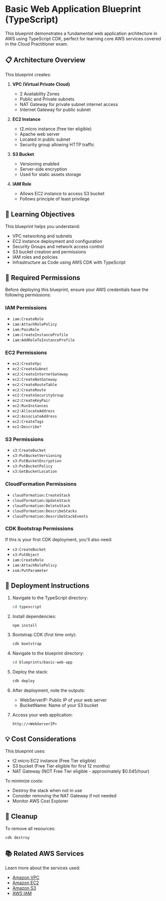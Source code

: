 # Basic Web Application Blueprint (TypeScript)

This blueprint demonstrates a fundamental web application architecture in AWS using TypeScript CDK, perfect for learning core AWS services covered in the Cloud Practitioner exam.

## 📋 Architecture Overview

This blueprint creates:

1. **VPC (Virtual Private Cloud)**
   - 2 Availability Zones
   - Public and Private subnets
   - NAT Gateway for private subnet internet access
   - Internet Gateway for public subnet

2. **EC2 Instance**
   - t2.micro instance (free tier eligible)
   - Apache web server
   - Located in public subnet
   - Security group allowing HTTP traffic

3. **S3 Bucket**
   - Versioning enabled
   - Server-side encryption
   - Used for static assets storage

4. **IAM Role**
   - Allows EC2 instance to access S3 bucket
   - Follows principle of least privilege

## 🎯 Learning Objectives

This blueprint helps you understand:

- VPC networking and subnets
- EC2 instance deployment and configuration
- Security Groups and network access control
- S3 bucket creation and permissions
- IAM roles and policies
- Infrastructure as Code using AWS CDK with TypeScript

## 🔐 Required Permissions

Before deploying this blueprint, ensure your AWS credentials have the following permissions:

### IAM Permissions
- `iam:CreateRole`
- `iam:AttachRolePolicy`
- `iam:PassRole`
- `iam:CreateInstanceProfile`
- `iam:AddRoleToInstanceProfile`

### EC2 Permissions
- `ec2:CreateVpc`
- `ec2:CreateSubnet`
- `ec2:CreateInternetGateway`
- `ec2:CreateNatGateway`
- `ec2:CreateRouteTable`
- `ec2:CreateRoute`
- `ec2:CreateSecurityGroup`
- `ec2:CreateKeyPair`
- `ec2:RunInstances`
- `ec2:AllocateAddress`
- `ec2:AssociateAddress`
- `ec2:CreateTags`
- `ec2:Describe*`

### S3 Permissions
- `s3:CreateBucket`
- `s3:PutBucketVersioning`
- `s3:PutBucketEncryption`
- `s3:PutBucketPolicy`
- `s3:GetBucketLocation`

### CloudFormation Permissions
- `cloudformation:CreateStack`
- `cloudformation:UpdateStack`
- `cloudformation:DeleteStack`
- `cloudformation:DescribeStacks`
- `cloudformation:DescribeStackEvents`

### CDK Bootstrap Permissions
If this is your first CDK deployment, you'll also need:
- `s3:CreateBucket`
- `s3:PutObject`
- `iam:CreateRole`
- `iam:AttachRolePolicy`
- `ssm:PutParameter`

## 🚀 Deployment Instructions

1. Navigate to the TypeScript directory:
   ```bash
   cd typescript
   ```

2. Install dependencies:
   ```bash
   npm install
   ```

3. Bootstrap CDK (first time only):
   ```bash
   cdk bootstrap
   ```

4. Navigate to the blueprint directory:
   ```bash
   cd blueprints/basic-web-app
   ```

5. Deploy the stack:
   ```bash
   cdk deploy
   ```

5. After deployment, note the outputs:
   - WebServerIP: Public IP of your web server
   - BucketName: Name of your S3 bucket

6. Access your web application:
   ```
   http://<WebServerIP>
   ```

## 💡 Cost Considerations

This blueprint uses:
- t2.micro EC2 instance (Free Tier eligible)
- S3 bucket (Free Tier eligible for first 12 months)
- NAT Gateway (NOT Free Tier eligible - approximately $0.045/hour)

To minimize costs:
- Destroy the stack when not in use
- Consider removing the NAT Gateway if not needed
- Monitor AWS Cost Explorer

## 🧹 Cleanup

To remove all resources:
```bash
cdk destroy
```

## 📚 Related AWS Services

Learn more about the services used:
- [Amazon VPC](https://aws.amazon.com/vpc/)
- [Amazon EC2](https://aws.amazon.com/ec2/)
- [Amazon S3](https://aws.amazon.com/s3/)
- [AWS IAM](https://aws.amazon.com/iam/)
